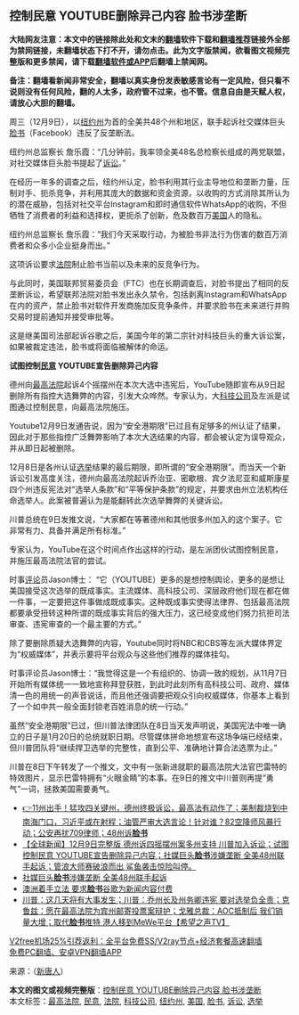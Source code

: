  <h2>控制民意 YOUTUBE删除异己内容 脸书涉垄断</h2> <p class="notice"><b>大陆网友注意：本文中的链接除此处和文末的<a href="https://github.com/bannedbook/fanqiang" >翻墙</a>软件下载和<a href="https://github.com/killgcd/justmysocks/blob/master/README.md">翻墙推荐</a>链接外全部为禁网链接，未翻墙状态下打不开，请勿点击。此为文字版禁闻，欲看图文视频完整版和更多禁闻，请下载<a href="https://github.com/bannedbook/fanqiang">翻墙软件或APP</a>后翻墙上禁闻网。</p><p>备注：翻墙看新闻非常安全，翻墙以真实身份发表敏感言论有一定风险，但只看不说则没有任何风险，翻的人太多，政府管不过来，也不管。信息自由是天赋人权，请放心大胆的翻墙。</b></p>  <div class="entry"> <p></p> <p>周三（12月9日），以<a href="https://www.bannedbook.org/bnews/tag/%E7%BA%BD%E7%BA%A6%E5%B7%9E/" class="st_tag internal_tag" rel="tag" title="标签 纽约州 下的日志">纽约州</a>为首的全美共48个州和地区，联手起诉社交媒体巨头<a href="https://www.bannedbook.org/bnews/tag/%e8%84%b8%e4%b9%a6/" class="st_tag internal_tag" rel="tag" title="标签 脸书 下的日志">脸书</a>（Facebook）违反了反垄断法。</p> <p>纽约州总监察长 詹乐霞：“几分钟前，我率领全美48名总检察长组成的两党联盟，对社交媒体巨头脸书提起了<a href="https://www.bannedbook.org/bnews/tag/%E8%AF%89%E8%AE%BC/" class="st_tag internal_tag" rel="tag" title="标签 诉讼 下的日志">诉讼</a>。”</p> <p>在经历一年多的调查之后，纽约州认定，脸书利用其行业主导地位和垄断力量，压制对手、扼杀竞争，并利用其庞大的数据和资金资源，以收购的方式消除其所认为的潜在威胁，包括对社交平台Instagram和即时通信软件WhatsApp的收购，不但牺牲了消费者的利益和选择权，更扼杀了创新，危及数百万<a href="https://www.bannedbook.org/bnews/tag/%e7%be%8e%e5%9b%bd/" class="st_tag internal_tag" rel="tag" title="标签 美国 下的日志">美国</a>人的隐私。</p> <p>纽约州总监察长 詹乐霞：“我们今天采取行动，为被脸书非法行为伤害的数百万消费者和众多小企业挺身而出。”</p>  <p>这项诉讼要求<a href="https://www.bannedbook.org/bnews/tag/%e6%b3%95%e9%99%a2/" class="st_tag internal_tag" rel="tag" title="标签 法院 下的日志">法院</a>制止脸书当前以及未来的反竞争行为。</p> <p>与此同时，美国联邦贸易委员会（FTC）也在长期调查后，对脸书提出了相同的反垄断诉讼，希望联邦法院对脸书发出永久禁令，包括剥离Instagram和WhatsApp在内的资产，禁止脸书对软件开发商施加反竞争条件，并要求脸书在未来进行并购交易时提前通知并接受审批等。</p> <p>这是继美国司法部起诉谷歌之后，美国今年的第二宗针对科技巨头的重大诉讼案，如果被裁定违法，脸书或将面临被解体的命运。</p> <p></p> <p></p>  <p><strong>试图控制<a href="https://www.bannedbook.org/bnews/tag/%E6%B0%91%E6%84%8F/" class="st_tag internal_tag" rel="tag" title="标签 民意 下的日志">民意</a> YOUTUBE宣告删除异己内容</strong></p> <p>德州向<a href="https://www.bannedbook.org/bnews/tag/%e6%9c%80%e9%ab%98%e6%b3%95%e9%99%a2/" class="st_tag internal_tag" rel="tag" title="标签 最高法院 下的日志">最高法院</a>起诉4个摇摆州在本次大选中违宪后，YouTube随即宣布从9日起删除所有指控大选舞弊的内容，引发大众哗然。专家认为，大<a href="https://www.bannedbook.org/bnews/tag/%E7%A7%91%E6%8A%80%E5%85%AC%E5%8F%B8/" class="st_tag internal_tag" rel="tag" title="标签 科技公司 下的日志">科技公司</a>及左派是试图通过控制民意，向最高法院施压。</p> <p>Youtube12月9日发通告说，因为“安全港期限”已过且有足够多的州认证了结果，因此对于那些指控广泛舞弊影响了本次大选结果的内容，都会被认定为误导观众，并从即日起被删除。</p> <p>12月8日是各州认证<a href="https://www.bannedbook.org/bnews/tag/%e9%80%89%e4%b8%be/" class="st_tag internal_tag" rel="tag" title="标签 选举 下的日志">选举</a>结果的最后期限，即所谓的“安全港期限”。而当天一个新诉讼引发高度关注，德州向最高法院起诉乔治亚、密歇根、宾夕法尼亚和威斯康星四个州违反宪法对“选举人条款”和“平等保护条款”的规定，并要求由州立法机构任命选举人。此案被普遍认为是能翻转此次选举舞弊的关键诉讼。</p> <p>川普总统在9日发推文说，“大家都在等著德州和其他很多州加入的这个案子。它非常有力、具备并满足所有标准。”</p>  <p>专家认为，YouTube在这个时间点作出这样的行动，是左派团伙试图控制民意，并施压最高法院法官的尝试。</p> <p>时事<span class='wp_keywordlink_affiliate'><a href="https://www.bannedbook.org/bnews/comments/" title="新闻评论" target="_blank">评论</a></span>员Jason博士： “它（YOUTUBE）更多的是想控制舆论，更多的是想让美国接受这次选举的既成事实。主流媒体、高科技公司、深层政府他们现在都在做一件事，一定要把这件事做成既成事实。这种既成事实使得法律界、包括最高法院都要承受扭转这种所谓的既成事实背后的强大压力，这已经变成他们努力抗拒司法审查、违宪审查的一个最主要的方式。”</p> <p>除了要删除质疑大选舞弊的内容，Youtube同时将NBC和CBS等左派大媒体界定为“权威媒体”，并表示要将平台观众与这些他们推荐的媒体挂勾。</p> <p>时事评论员Jason博士：“我觉得这是一个有组织的、协调一致的规划，从11月7日开始所有媒体统一一致地宣称拜登获胜，到此时此刻所有高科技公司、政府、媒体清一色的用统一的声音说话，而且他还强调要把观众引向权威媒体，你基本上看到了一个如中共一般全面封锁老百姓消息的统一行动。”</p> <p>虽然“安全港期限”已过，但川普法律团队在8日当天发声明说，美国宪法中唯一确立的日子是1月20日的总统就职日期。尽管媒体拼命地想宣布这场争端已经结束，但川普团队将“继续捍卫选举的完整性，直到公平、准确地计算合法选票为止。”</p>  <p>川普在8日下午转发了一个推文，文中有一张新进就职的最高法院大法官巴雷特的特效图片，显示巴雷特拥有“火眼金睛”的本事。在9日的推文中川普则再提“勇气”一词，拯救美国需要勇气。</p> <p></p> <ul class='op-related-articles' title='相关阅读'> <li><a href='https://www.bannedbook.org/bnews/bannedvideo/20201210/1445243.html' target='_blank'>👉11州出手！猛攻四关键州，德州终极诉讼，最高法有动作了；美制裁烧到中南海门口，习近平或在射程；油管严审大选言论！针对谁？82空降师风暴行动；公安再扰709律师；48州诉<b>脸书</b></a></li> <li><a href='https://www.bannedbook.org/bnews/bannedvideo/20201210/1445223.html' target='_blank'>【全球新闻】12月9日完整版 德州诉四摇摆州案多州支持 川普加入诉讼；试图控制民意 YOUTUBE宣告删除异己内容；社媒巨头<b>脸书</b>涉嫌垄断 全美48州联手起诉；管浪大师赛破浪而出 鲨鱼袭击惊险叫停。</a></li> <li><a href='https://www.bannedbook.org/bnews/bannedvideo/20201210/1445140.html' target='_blank'>社媒巨头<b>脸书</b>涉嫌垄断 全美48州联手起诉</a></li> <li><a href='https://www.bannedbook.org/bnews/worldnews/20201208/1444279.html' target='_blank'>澳洲着手立法 要求<b>脸书</b>谷歌为新闻内容付费</a></li> <li><a href='https://www.bannedbook.org/bnews/cbnews/20201208/1444239.html' target='_blank'>川普：这几天将有大事发生；川普：乔州长及州务卿违宪 要对选举负全责；克鲁兹：愿在最高法院为宾州邮寄投票案辩护；戈雅总裁：AOC抵制后 我们销量大增；取代<b>脸书</b>推特 港人移到MeWe平台【希望之声TV】</a></li> </ul> <p class="texttj"> <a href="https://www.bannedbook.org/forum23/topic22702.html" target="_blank">V2free机场25%引荐返利：全平台免费SS/V2ray节点+经济套餐高速翻墙</a><br/> <a href="https://github.com/bannedbook/fanqiang/wiki/%E7%A6%81%E9%97%BB%E7%BD%91%E5%AE%89%E5%8D%93%E7%BF%BB%E5%A2%99%E6%96%B0%E9%97%BBAPP" target="_blank">免费PC翻墙、安卓VPN翻墙APP</a></p><p>来源：（<span class='wp_keywordlink_affiliate'><a href="https://www.ntdtv.com/" title="新唐人">新唐人</a></span>）</p><a name='sharetosocial'></a>       <div><b>本文的图文或视频完整版</b>：<a href='https://www.bannedbook.org/bnews/cbnews/20201210/1445346.html'>控制民意 YOUTUBE删除异己内容 脸书涉垄断</a></div>  </div><!--END ENTRY--> <div class="postfooter"> <div>本文标签：<a href="https://www.bannedbook.org/bnews/tag/%e6%9c%80%e9%ab%98%e6%b3%95%e9%99%a2/" rel="tag">最高法院</a>, <a href="https://www.bannedbook.org/bnews/tag/%E6%B0%91%E6%84%8F/" rel="tag">民意</a>, <a href="https://www.bannedbook.org/bnews/tag/%e6%b3%95%e9%99%a2/" rel="tag">法院</a>, <a href="https://www.bannedbook.org/bnews/tag/%E7%A7%91%E6%8A%80%E5%85%AC%E5%8F%B8/" rel="tag">科技公司</a>, <a href="https://www.bannedbook.org/bnews/tag/%E7%BA%BD%E7%BA%A6%E5%B7%9E/" rel="tag">纽约州</a>, <a href="https://www.bannedbook.org/bnews/tag/%e7%be%8e%e5%9b%bd/" rel="tag">美国</a>, <a href="https://www.bannedbook.org/bnews/tag/%e8%84%b8%e4%b9%a6/" rel="tag">脸书</a>, <a href="https://www.bannedbook.org/bnews/tag/%E8%AF%89%E8%AE%BC/" rel="tag">诉讼</a>, <a href="https://www.bannedbook.org/bnews/tag/%e9%80%89%e4%b8%be/" rel="tag">选举</a></div>  </div><!--END POSTFOOTER--> 